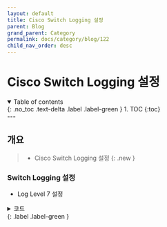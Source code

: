 ```yaml
---
layout: default
title: Cisco Switch Logging 설정
parent: Blog
grand_parent: Category
permalink: docs/category/blog/122
child_nav_order: desc
---
```

# Cisco Switch Logging 설정
<details open markdown="block">
  <summary>
    Table of contents
  </summary>
  {: .no_toc .text-delta .label .label-green }
1. TOC
{:toc}
</details>
---

## 개요

> - Cisco Switch Logging 설정
{: .new }

### Switch Logging 설정

- Log Level 7 설정

<details markdown="block">
  <summary>
    코드
  </summary>
  {: .text-delta }

```bash
switch# configure terminal
switch(config)#logging host 192.168.100.100
switch(config)#logging trap 7
# 또는
switch(config)#logging trap debugging
```

</details>
{: .label .label-green }
